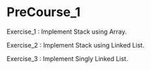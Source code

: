 # PreCourse_1

Exercise_1 : Implement Stack using Array.

Exercise_2 : Implement Stack using Linked List.

Exercise_3 : Implement Singly Linked List.

